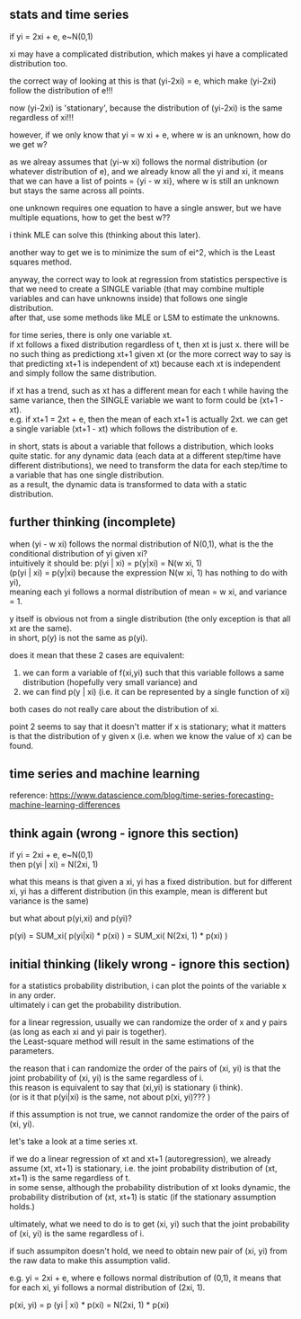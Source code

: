 stats and time series
----------------------

if yi = 2xi + e, e~N(0,1)

xi may have a complicated distribution, which makes yi have a complicated distribution too.

the correct way of looking at this is that (yi-2xi) = e,
which make (yi-2xi) follow the distribution of e!!!

now (yi-2xi) is 'stationary', because the distribution of (yi-2xi) is the same regardless of xi!!!


however, if we only know that yi = w xi + e, where w is an unknown, how do we get w?

as we alreay assumes that (yi-w xi) follows the normal distribution (or whatever distribution of e),
and we already know all the yi and xi, 
it means that we can have a list of points = {yi - w xi},
where w is still an unknown but stays the same across all points.

one unknown requires one equation to have a single answer, but we have multiple equations,
how to get the best w??

i think MLE can solve this (thinking about this later).

another way to get we is to minimize the sum of ei^2, which is the Least squares method.

anyway, the correct way to look at regression from statistics perspective is that 
we need to create a SINGLE variable (that may combine multiple variables and can have unknowns inside) that follows one single distribution.  
after that, use some methods like MLE or LSM to estimate the unknowns.

for time series, there is only one variable xt.  
if xt follows a fixed distribution regardless of t, then xt is just x.
there will be no such thing as predictiong xt+1 given xt
(or the more correct way to say is that predicting xt+1 is independent of xt)
because each xt is independent and simply follow the same distribution.

if xt has a trend, such as xt has a different mean for each t while having the same variance,
then the SINGLE variable we want to form could be (xt+1 - xt).  
e.g. if xt+1 = 2xt + e, then the mean of each xt+1 is actually 2xt.
we can get a single variable (xt+1 - xt) which follows the distribution of e.


in short, stats is about a variable that follows a distribution, which looks quite static.
for any dynamic data (each data at a different step/time have different distributions),
we need to transform the data for each step/time to a variable that has one single distribution.  
as a result, the dynamic data is transformed to data with a static distribution.


further thinking (incomplete)
------------------------

when (yi - w xi) follows the normal distribution of N(0,1),
what is the the conditional distribution of yi given xi?  
intuitively it should be: p(yi | xi) = p(y|xi) = N(w xi, 1)  
(p(yi | xi) = p(y|xi) because the expression N(w xi, 1) has nothing to do with yi),  
meaning each yi follows a normal distribution of mean = w xi, and variance = 1.

y itself is obvious not from a single distribution (the only exception is that all xt are the same).  
in short, p(y) is not the same as p(yi).

does it mean that these 2 cases are equivalent:  
1. we can form a variable of f(xi,yi) such that this variable follows a same distribution (hopefully very small variance) and  
2. we can find p(y | xi) (i.e. it can be represented by a single function of xi)

both cases do not really care about the distribution of xi.

point 2 seems to say that it doesn't matter if x is stationary;
what it matters is that the distribution of y given x (i.e. when we know the value of x) can be found.


time series and machine learning
-----------------------------------------

reference: https://www.datascience.com/blog/time-series-forecasting-machine-learning-differences


think again (wrong - ignore this section)
---------------------------------

if yi = 2xi + e, e~N(0,1)  
then p(yi | xi) = N(2xi, 1)

what this means is that given a xi, yi has a fixed distribution.
but for different xi, yi has a different distribution (in this example, mean is different but variance is the same)


but what about p(yi,xi) and p(yi)?

p(yi) = SUM_xi( p(yi|xi) * p(xi) ) = SUM_xi( N(2xi, 1) * p(xi) )





initial thinking (likely wrong - ignore this section)
---------------------

for a statistics probability distribution, i can plot the points of the variable x in any order.  
ultimately i can get the probability distribution.

for a linear regression, usually we can randomize the order of x and y pairs (as long as each xi and yi pair is together).  
the Least-square method will result in the same estimations of the parameters.

the reason that i can randomize the order of the pairs of (xi, yi) is that the joint probability of (xi, yi) is the same regardless of i.  
this reason is equivalent to say that (xi,yi) is stationary (i think).  
(or is it that p(yi|xi) is the same, not about p(xi, yi)??? )

if this assumption is not true, we cannot randomize the order of the pairs of (xi, yi).  


let's take a look at a time series xt.


if we do a linear regression of xt and xt+1 (autoregression),
we already assume (xt, xt+1) is stationary,
i.e. the joint probability distribution of (xt, xt+1) is the same regardless of t.  
in some sense, although the probability distribution of xt looks dynamic,
the probability distribution of (xt, xt+1) is static (if the stationary assumption holds.)

ultimately, what we need to do is to get (xi, yi) such that the joint probability of (xi, yi) is the same regardless of i.

if such assumpiton doesn't hold, we need to obtain new pair of (xi, yi) from the raw data 
to make this assumption valid.

e.g. yi = 2xi + e, where e follows normal distribution of (0,1),
it means that for each xi, yi follows a normal distribution of (2xi, 1).

p(xi, yi) = p (yi | xi) * p(xi) = N(2xi, 1) * p(xi)
